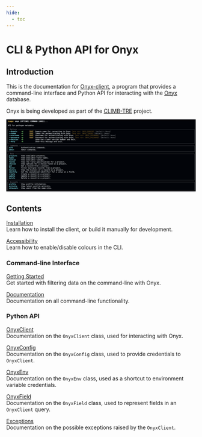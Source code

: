 ```yaml
---
hide:
  - toc
---
```


# CLI & Python API for Onyx

## Introduction

This is the documentation for [Onyx-client](https://github.com/CLIMB-TRE/onyx-client), a program that provides a command-line interface and Python API for interacting with the [Onyx](https://github.com/CLIMB-TRE/onyx/) database.

Onyx is being developed as part of the [CLIMB-TRE](https://climb-tre.github.io/) project. 

![](img/cli.png)

## Contents

[Installation](installation.md)<br>
Learn how to install the client, or build it manually for development.

[Accessibility](accessibility.md)<br>
Learn how to enable/disable colours in the CLI.

### Command-line Interface

[Getting Started](cli/getting-started.md)<br>
Get started with filtering data on the command-line with Onyx.

[Documentation](cli/documentation.md)<br>
Documentation on all command-line functionality.

### Python API

[OnyxClient](api/documentation/client.md)<br>
Documentation on the `OnyxClient` class, used for interacting with Onyx.

[OnyxConfig](api/documentation/config.md)<br>
Documentation on the `OnyxConfig` class, used to provide credentials to `OnyxClient`.

[OnyxEnv](api/documentation/config.md)<br>
Documentation on the `OnyxEnv` class, used as a shortcut to environment variable credentials.

[OnyxField](api/documentation/field.md)<br>
Documentation on the `OnyxField` class, used to represent fields in an `OnyxClient` query.

[Exceptions](api/documentation/exceptions.md)<br>
Documentation on the possible exceptions raised by the `OnyxClient`.

